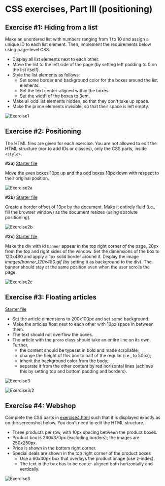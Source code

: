 # CSS exercises, Part III (positioning)

## Exercise #1: Hiding from a list

Make an unordered list with numbers ranging from 1 to 10 and assign a unique ID to each list element.
Then, implement the requirements below using page-level CSS.

  - Display all list elements next to each other.
  - Move the list to the left side of the page (by setting left padding to 0 on the list itself).
  - Style the list elements as follows: 
    * Set some border and background color for the boxes around the list elements.
    * Set the text center-aligned within the boxes.
    * Set the width of the boxes to 3em.
  - Make all odd list elements hidden, so that they don't take up space.
  - Make the prime elements invisible, so that their space is left empty.

![Exercise1](images/exercise1.png)


## Exercise #2: Positioning

The HTML files are given for each exercise. You are not allowed to edit the HTML structure (nor to add IDs or classes), only the CSS parts, inside `<style>`.

**#2a)** [Starter file](exercise2a.html)

Move the even boxes 10px up and the odd boxes 10px down with respect to their original position.

![Exercise2a](images/exercise2a.png)


**#2b)** [Starter file](exercise2b.html)

Create a border offset of 10px by the document. Make it entirely fluid (i.e., fill the browser window) as the document resizes (using absolute positioning).

![Exercise2b](images/exercise2b.png)


**#2c)** [Starter file](exercise2c.html)

Make the div with id `banner` appear in the top right corner of the page, 20px from the top and right sides of the window. Set the dimensions of the box to 120x480 and apply a 1px solid border around it. Display the image _images/banner_120x480.gif_ (by setting it as background to the div). The banner should stay at the same position even when the user scrolls the page.

![Exercise2c](images/exercise2c.png)


## Exercise #3: Floating articles

[Starter file](exercise3.html)

  - Set the article dimensions to 200x100px and set some background.
  - Make the articles float next to each other with 10px space in between them.  
  - The text should not overflow the boxes.
  - The article with the `promo` class should take an entire line on its own. Further,
    * the content should be typeset in bold and made scrollable;
    * change the height of this box to half of the regular (i.e., to 50px);
    * inherit the background color from the body;
    * separate it from the other content by red horizontal lines (achieve this by setting top and bottom padding and borders).


![Exercise3](images/exercise3.png)

![Exercise3/2](images/exercise3_2.png)


## Exercise #4: Webshop

Complete the CSS parts in [exercise4.html](exercise4.html) such that it is displayed exactly as on the screenshot below. You don't need to edit the HTML structure.

  - Three products per row, with 10px spacing between the product boxes.
  - Product box is 260x370px (excluding borders); the images are 250x250px.
  - Price is shown in the bottom right corner. 
  - Special deals are shown in the top right corner of the product boxes
    * Use a 60x40px box that overlays the product image (use z-index).
    * The text in the box has to be center-aligned both horizontally and vertically.


![Exercise3](images/exercise4.png)
